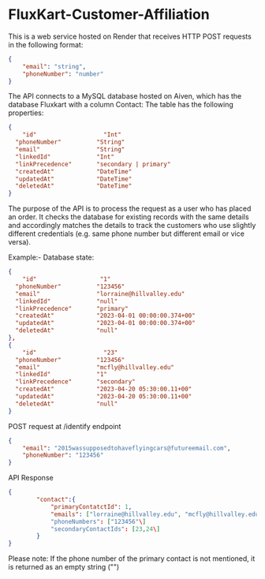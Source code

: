 # FluxKart-Customer-Affiliation

This is a web service hosted on Render that receives HTTP POST requests in the following format:
```json
{
	"email": "string",
	"phoneNumber": "number"
}
```

The API connects to a MySQL database hosted on Aiven, which has the database Fluxkart with a column Contact:
The table has the following properties:
```json
{
	"id"                   "Int"                   
  "phoneNumber"          "String"
  "email"                "String"
  "linkedId"             "Int" 
  "linkPrecedence"       "secondary | primary"
  "createdAt"            "DateTime"              
  "updatedAt"            "DateTime"            
  "deletedAt"            "DateTime"
}
```

The purpose of the API is to process the request as a user who has placed an order. It checks the database for existing records with the same details and accordingly matches the details to track the customers who use slightly different credentials (e.g. same phone number but different email or vice versa).

Example:-
Database state:
```json
{
	"id"                  "1"                   
  "phoneNumber"          "123456"
  "email"                "lorraine@hillvalley.edu"
  "linkedId"             "null"
  "linkPrecedence"       "primary"
  "createdAt"            "2023-04-01 00:00:00.374+00"              
  "updatedAt"            "2023-04-01 00:00:00.374+00"              
  "deletedAt"            "null"
},
{
	"id"                   "23"                   
  "phoneNumber"          "123456"
  "email"                "mcfly@hillvalley.edu"
  "linkedId"             "1"
  "linkPrecedence"       "secondary"
  "createdAt"            "2023-04-20 05:30:00.11+00"              
  "updatedAt"            "2023-04-20 05:30:00.11+00"              
  "deletedAt"            "null"
}
```

POST request at /identify endpoint
```json
{
	"email": "2015wassupposedtohaveflyingcars@futureemail.com",
	"phoneNumber": "123456"
}
```

API Response
```json
{
		"contact":{
			"primaryContatctId": 1,
			"emails": ["lorraine@hillvalley.edu", "mcfly@hillvalley.edu", "2015wassupposedtohaveflyingcars@futureemail.com"\]
			"phoneNumbers": ["123456"\]
			"secondaryContactIds": [23,24\]
		}
}
```

Please note: If the phone number of the primary contact is not mentioned, it is returned as an empty string ("")
